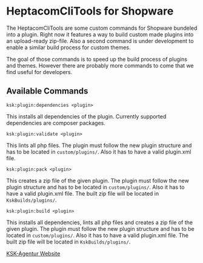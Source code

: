 # HeptacomCliTools for Shopware

The HeptacomCliTools are some custom commands for Shopware bundeled
into a plugin. Right now it features a way to build custom made
plugins into an upload-ready zip-file. Also a second command is
under development to enable a similar build process for custom
themes.

The goal of those commands is to speed up the build process of
plugins and themes. However there are probably more commands to come
that we find useful for developers.

## Available Commands

```ksk:plugin:dependencies <plugin>```

This installs all dependencies of the plugin. Currently supported
dependencies are composer packages.

```ksk:plugin:validate <plugin>```

This lints all php files. The plugin must follow the new
plugin structure and has to be located in `custom/plugins/`. Also
it has to have a valid plugin.xml file.

```ksk:plugin:pack <plugin>```

This creates a zip file of the given plugin. The plugin must follow
the new plugin structure and has to be located in `custom/plugins/`.
Also it has to have a valid plugin.xml file. The built zip file will
be located in `KskBuilds/plugins/`.

```ksk:plugin:build <plugin>```

This installs all dependencies, lints all php files and creates a zip
file of the given plugin. The plugin must follow the new plugin
structure and has to be located in `custom/plugins/`. Also it has to
have a valid plugin.xml file. The built zip file will be located in
`KskBuilds/plugins/`.

[KSK-Agentur Website](https://www.ksk-agentur.de)
